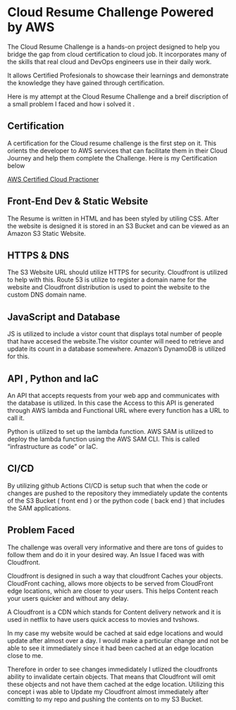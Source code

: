 
# Cloud Resume Challenge Powered by AWS

The Cloud Resume Challenge is a hands-on project designed to help you bridge the gap from cloud certification to cloud job. It incorporates many of the skills that real cloud and DevOps engineers use in their daily work. 

It allows Certified Profesionals to showcase their learnings and demonstrate the knowledge they have gained through certification.

Here is my attempt at the Cloud Resume Challenge and a breif discription of a small problem I faced and how i solved it .




## Certification

A certification for the Cloud resume challenge is the first step on it. This orients the developer to AWS services that can facilitate them in their Cloud Journey and help them complete the Challenge. Here is my Certification below

[AWS Certified Cloud Practioner]( https://www.credly.com/badges/ca536060-8c52-46ac-903a-26baa9fa8f08/public_url )


## Front-End Dev & Static Website 

The Resume is written in HTML and has been styled by utiling CSS. After the website is designed it is stored in an S3 Bucket and can be viewed as an Amazon S3 Static Website.

## HTTPS & DNS

The S3 Website URL should utilize HTTPS for security. Cloudfront is utilized to help with this. Route 53 is utilize to register a domain name for the website and Cloudfront distribution is used to point the website to the custom DNS domain name.
## JavaScript and Database

JS is utilized to include a vistor count that displays total number of people that have accesed the website.The visitor counter will need to retrieve and update its count in a database somewhere. Amazon’s DynamoDB is utilized for this.
## API , Python and IaC

An API that accepts requests from your web app and communicates with the database is utilized. In this case the Access to this API is generated through AWS lambda and Functional URL where every function has a URL to call it. 

Python is utilized to set up the lambda function. AWS SAM is utilized to deploy the lambda function using the AWS SAM CLI. This is called “infrastructure as code” or IaC.
## CI/CD

By utilizing github Actions CI/CD is setup such that when the code or changes are pushed to the repository they immediately update the contents of the S3 Bucket ( front end ) or the python code ( back end ) that includes the SAM applications.


## Problem Faced

The challenge was overall very informative and there are tons of guides to follow them and do it in your desired way. An Issue I faced was with Cloudfront.

Cloudfront is designed in such a way that cloudfront Caches your objects. CloudFront caching, allows more objects to be served from CloudFront edge locations, which are closer to your users. This helps Content reach your users quicker and without any delay.

A Cloudfront is a CDN which stands for Content delivery network and it is used in netflix to have users quick access to movies and tvshows.

In my case my website would be cached at said edge locations and would update after almost over a day. I would make a particular change and not be able to see it immediately since it had been cached at an edge location close to me. 

Therefore in order to see changes immedidately I utlized the cloudfronts ability to invalidate certain objects. That means that Cloudfront will omit these objects and not have them cached at the edge location. Utilizing this concept i was able to Update my Cloudfront almost immediately after comitting to my repo and pushing the contents on to my S3 Bucket.
